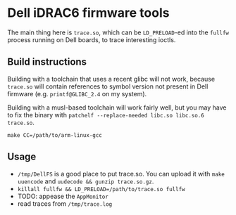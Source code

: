 # Dell iDRAC6 firmware tools

The main thing here is `trace.so`, which can be `LD_PRELOAD`-ed into the
`fullfw` process running on Dell boards, to trace interesting ioctls.


## Build instructions

Building with a toolchain that uses a recent glibc will not work, because
`trace.so` will contain references to symbol version not present in Dell
firmware (e.g. `printf@GLIBC_2.4` on my system).

Building with a musl-based toolchain will work fairly well, but you may have to
fix the binary with `patchelf --replace-needed libc.so libc.so.6 trace.so`.

`make CC=/path/to/arm-linux-gcc`


## Usage

- `/tmp/DellFS` is a good place to put trace.so. You can upload it with
  `make uuencode` and `uudecode && gunzip trace.so.gz`.
- `killall fullfw && LD_PRELOAD=/path/to/trace.so fullfw`
- TODO: appease the `AppMonitor`
- read traces from `/tmp/trace.log`
